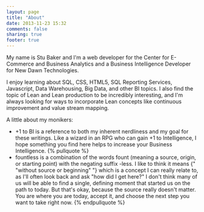 ```yaml
---
layout: page
title: "About"
date: 2013-11-23 15:32
comments: false
sharing: true
footer: true
---
```

My name is Stu Baker and I'm a web developer for the Center for E-Commerce and Business Analytics and a Business Intelligence Developer for New Dawn Technologies.

I enjoy learning about SQL, CSS, HTML5, SQL Reporting Services, Javascript, Data Warehousing, Big Data, and other BI topics. I also find the topic of Lean and Lean production to be incredibly interesting, and I'm always looking for ways to incorporate Lean concepts like continuous improvement and value stream mapping.

A little about my monikers:

- +1 to BI is a reference to both my inherent nerdliness and my goal for these writings.  Like a wizard in an RPG who can gain +1 to Intelligence, I hope something you find here helps to increase your Business Intelligence.
{% pullquote %}
- fountless is a combination of the words fount (meaning a source, origin, or starting point) with the negating suffix -less.  I like to think it means {" "without source or beginning" "} which is a concept I can really relate to, as I'll often look back and ask "how did I get here?"  I don't think many of us will be able to find a single, defining moment that started us on the path to today.  But that's okay, because the source really doesn't matter.  You are where you are today, accept it, and choose the next step you want to take right now.
{% endpullquote %}